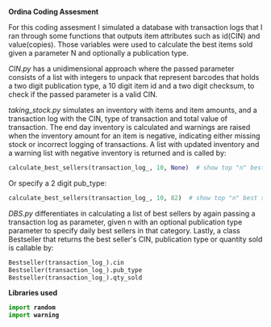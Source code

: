 <b>Ordina Coding Assesment</b>

For this coding assesment I simulated a database with transaction logs that I ran through some functions that outputs item attributes such as id(CIN) and value(copies). Those variables were used to calculate the best items sold given a parameter N and optionally a publication type.  

<i>CIN.py</i> has a unidimensional approach where the passed parameter consists of a list with integers to unpack that represent barcodes that holds a two digit publication type, a 10 digit item id and a two digit checksum, to check if the passed parameter is a valid CIN.

<i>taking_stock.py</i> simulates an inventory with items and item amounts, and a transaction log with the CIN, type of transaction and total value of transaction. The end day inventory is calculated and warnings are raised when the inventory amount for an item is negative, indicating either missing stock or incorrect logging of transactions. A list with updated inventory and a warning list with negative inventory is returned and is called by:
```Python
calculate_best_sellers(transaction_log_, 10, None)  # show top "n" best selling from transaction log
```
Or specify a 2 digit pub_type:
```Python
calculate_best_sellers(transaction_log_, 10, 82)  # show top "n" best selling per "pub_type" from transaction log
```

<i>DBS.py</i> differentiates in calculating a list of best sellers by again passing a transaction log as parameter, given n with an optional publication type parameter to specify daily best sellers in that category. Lastly, a class Bestseller that returns the best seller's CIN, publication type or quantity sold is callable by:
```Python
Bestseller(transaction_log_).cin
Bestseller(transaction_log_).pub_type
Bestseller(transaction_log_).qty_sold 
```

<b> Libraries used <b>
```Python
import random
import warning
```
